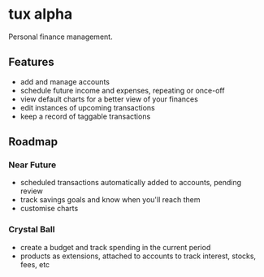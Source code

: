 tux alpha
=========

Personal finance management.

Features
--------

* add and manage accounts
* schedule future income and expenses, repeating or once-off
* view default charts for a better view of your finances
* edit instances of upcoming transactions
* keep a record of taggable transactions

Roadmap
--------------

### Near Future

* scheduled transactions automatically added to accounts, pending review
* track savings goals and know when you'll reach them
* customise charts

### Crystal Ball

* create a budget and track spending in the current period
* products as extensions, attached to accounts to track interest, stocks, fees, etc